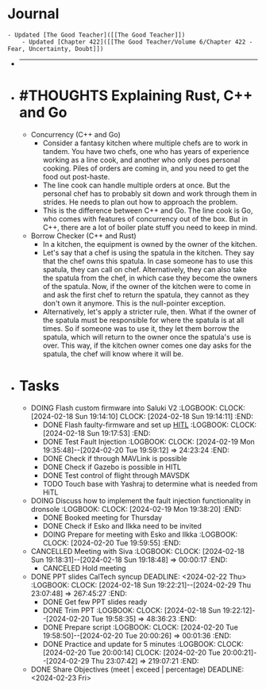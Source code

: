 # Journal
	- Updated [The Good Teacher]([[The Good Teacher]])
		- Updated [Chapter 422]([[The Good Teacher/Volume 6/Chapter 422 - Fear, Uncertainty, Doubt]])
- ___
- # #THOUGHTS Explaining Rust, C++ and Go
	- Concurrency (C++ and Go)
		- Consider a fantasy kitchen where multiple chefs are to work in tandem. You have two chefs, one who has years of experience working as a line cook, and another who only does personal cooking. Piles of orders are coming in, and you need to get the food out post-haste.
		- The line cook can handle multiple orders at once. But the personal chef has to probably sit down and work through them in strides. He needs to plan out how to approach the problem.
		- This is the difference between C++ and Go. The line cook is Go, who comes with features of concurrency out of the box. But in C++, there are a lot of boiler plate stuff you need to keep in mind.
	- Borrow Checker (C++ and Rust)
		- In a kitchen, the equipment is owned by the owner of the kitchen.
		- Let's say that a chef is using the spatula in the kitchen. They say that the chef owns this spatula. In case someone has to use this spatula, they can call on chef. Alternatively, they can also take the spatula from the chef, in which case they become the owners of the spatula. Now, if the owner of the kitchen were to come in and ask the first chef to return the spatula, they cannot as they don't own it anymore. This is the null-pointer exception.
		- Alternatively, let's apply a stricter rule, then. What if the owner of the spatula must be responsible for where the spatula is at all times. So if someone was to use it, they let them borrow the spatula, which will return to the owner once the spatula's use is over. This way, if the kitchen owner comes one day asks for the spatula, the chef will know where it will be.
- # Tasks
	- DOING Flash custom firmware into Saluki V2
	  :LOGBOOK:
	  CLOCK: [2024-02-18 Sun 19:14:10]
	  CLOCK: [2024-02-18 Sun 19:14:11]
	  :END:
		- DONE Flash faulty-firmware and set up [HITL]([[65d37aec-1660-44bf-8b7d-291d5b966eae]])
		  :LOGBOOK:
		  CLOCK: [2024-02-18 Sun 19:17:53]
		  :END:
		- DONE Test Fault Injection
		  :LOGBOOK:
		  CLOCK: [2024-02-19 Mon 19:35:48]--[2024-02-20 Tue 19:59:12] =>  24:23:24
		  :END:
		- DONE Check if through MAVLink is possible
		- DONE Check if Gazebo is possible in HITL
		- DONE Test control of flight through MAVSDK
		- TODO Touch base with Yashraj to determine what is needed from HiTL
	- DOING Discuss how to implement the fault injection functionality in dronsole
	  :LOGBOOK:
	  CLOCK: [2024-02-19 Mon 19:38:20]
	  :END:
		- DONE Booked meeting for Thursday
		- DONE Check if Esko and Ilkka need to be invited
		- DOING Prepare for meeting with Esko and Ilkka
		  :LOGBOOK:
		  CLOCK: [2024-02-20 Tue 19:59:55]
		  :END:
	- CANCELLED Meeting with Siva
	  :LOGBOOK:
	  CLOCK: [2024-02-18 Sun 19:18:31]--[2024-02-18 Sun 19:18:48] =>  00:00:17
	  :END:
		- CANCELED Hold meeting
	- DONE PPT slides CalTech syncup
	  DEADLINE: <2024-02-22 Thu>
	  :LOGBOOK:
	  CLOCK: [2024-02-18 Sun 19:22:21]--[2024-02-29 Thu 23:07:48] =>  267:45:27
	  :END:
		- DONE Get few PPT slides ready
		- DONE Trim PPT
		  :LOGBOOK:
		  CLOCK: [2024-02-18 Sun 19:22:12]--[2024-02-20 Tue 19:58:35] =>  48:36:23
		  :END:
		- DONE Prepare script
		  :LOGBOOK:
		  CLOCK: [2024-02-20 Tue 19:58:50]--[2024-02-20 Tue 20:00:26] =>  00:01:36
		  :END:
		- DONE Practice and update for 5 minutes
		  :LOGBOOK:
		  CLOCK: [2024-02-20 Tue 20:00:14]
		  CLOCK: [2024-02-20 Tue 20:00:21]--[2024-02-29 Thu 23:07:42] =>  219:07:21
		  :END:
	- DONE Share Objectives (meet | exceed | percentage)
	  DEADLINE: <2024-02-23 Fri>